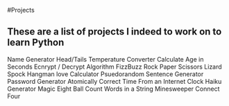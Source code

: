 #Projects
## These are a list of projects I indeed to work on to learn Python
Name Generator
Head/Tails
Temperature Converter
Calculate Age in Seconds
Ecnrypt / Decrypt Algorithm
FizzBuzz
Rock Paper Scissors Lizard Spock
Hangman
love Calculator
Psuedorandom Sentence Generator
Password Generator
Atomically Correct Time From an Internet Clock
Haiku Generator
Magic Eight Ball
Count Words in a String
Minesweeper
Connect Four